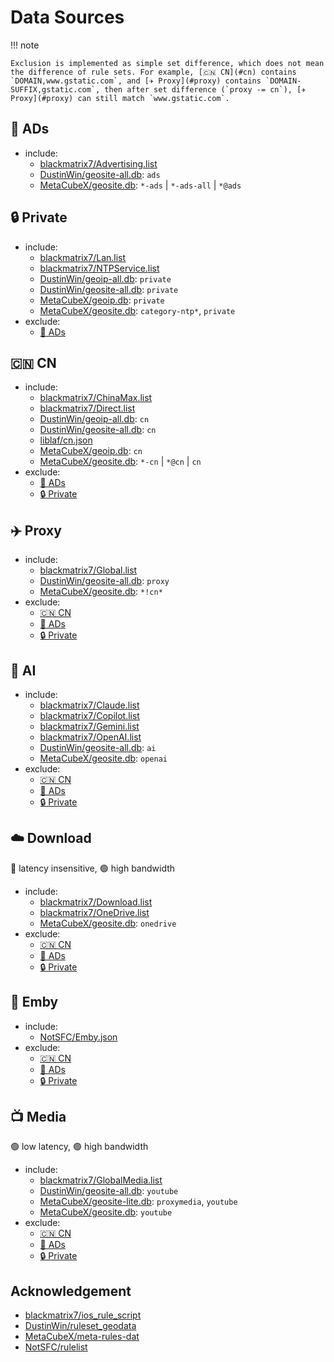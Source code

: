 # Data Sources

!!! note

    Exclusion is implemented as simple set difference, which does not mean the difference of rule sets. For example, [🇨🇳 CN](#cn) contains `DOMAIN,www.gstatic.com`, and [✈️ Proxy](#proxy) contains `DOMAIN-SUFFIX,gstatic.com`, then after set difference (`proxy -= cn`), [✈️ Proxy](#proxy) can still match `www.gstatic.com`.

## 🛑 ADs

- include:
  - [blackmatrix7/Advertising.list](https://github.com/blackmatrix7/ios_rule_script/tree/master/rule/Clash/Advertising)
  - [DustinWin/geosite-all.db](https://github.com/DustinWin/ruleset_geodata): `ads`
  - [MetaCubeX/geosite.db](https://github.com/MetaCubeX/meta-rules-dat): `*-ads` | `*-ads-all` | `*@ads`

## 🔒 Private

- include:
  - [blackmatrix7/Lan.list](https://github.com/blackmatrix7/ios_rule_script/tree/master/rule/Clash/Lan)
  - [blackmatrix7/NTPService.list](https://github.com/blackmatrix7/ios_rule_script/tree/master/rule/Clash/NTPService)
  - [DustinWin/geoip-all.db](https://github.com/DustinWin/ruleset_geodata): `private`
  - [DustinWin/geosite-all.db](https://github.com/DustinWin/ruleset_geodata): `private`
  - [MetaCubeX/geoip.db](https://github.com/MetaCubeX/meta-rules-dat): `private`
  - [MetaCubeX/geosite.db](https://github.com/MetaCubeX/meta-rules-dat): `category-ntp*`, `private`
- exclude:
  - [🛑 ADs](#ads)

## 🇨🇳 CN

- include:
  - [blackmatrix7/ChinaMax.list](https://github.com/blackmatrix7/ios_rule_script/tree/master/rule/Clash/ChinaMax)
  - [blackmatrix7/Direct.list](https://github.com/blackmatrix7/ios_rule_script/tree/master/rule/Clash/Direct)
  - [DustinWin/geoip-all.db](https://github.com/DustinWin/ruleset_geodata): `cn`
  - [DustinWin/geosite-all.db](https://github.com/DustinWin/ruleset_geodata): `cn`
  - [liblaf/cn.json](https://github.com/liblaf/sing-box-rules/blob/main/custom/cn.json)
  - [MetaCubeX/geoip.db](https://github.com/MetaCubeX/meta-rules-dat): `cn`
  - [MetaCubeX/geosite.db](https://github.com/MetaCubeX/meta-rules-dat): `*-cn` | `*@cn` | `cn`
- exclude:
  - [🛑 ADs](#ads)
  - [🔒 Private](#private)

## ✈️ Proxy

- include:
  - [blackmatrix7/Global.list](https://github.com/blackmatrix7/ios_rule_script/tree/master/rule/Clash/Global)
  - [DustinWin/geosite-all.db](https://github.com/DustinWin/ruleset_geodata): `proxy`
  - [MetaCubeX/geosite.db](https://github.com/MetaCubeX/meta-rules-dat): `*!cn*`
- exclude:
  - [🇨🇳 CN](#cn)
  - [🛑 ADs](#ads)
  - [🔒 Private](#private)

## 🤖 AI

- include:
  - [blackmatrix7/Claude.list](https://github.com/blackmatrix7/ios_rule_script/tree/master/rule/Clash/Claude)
  - [blackmatrix7/Copilot.list](https://github.com/blackmatrix7/ios_rule_script/tree/master/rule/Clash/Copilot)
  - [blackmatrix7/Gemini.list](https://github.com/blackmatrix7/ios_rule_script/tree/master/rule/Clash/Gemini)
  - [blackmatrix7/OpenAI.list](https://github.com/blackmatrix7/ios_rule_script/tree/master/rule/Clash/OpenAI)
  - [DustinWin/geosite-all.db](https://github.com/DustinWin/ruleset_geodata): `ai`
  - [MetaCubeX/geosite.db](https://github.com/MetaCubeX/meta-rules-dat): `openai`
- exclude:
  - [🇨🇳 CN](#cn)
  - [🛑 ADs](#ads)
  - [🔒 Private](#private)

## ☁️ Download

🔴 latency insensitive, 🟢 high bandwidth

- include:
  - [blackmatrix7/Download.list](https://github.com/blackmatrix7/ios_rule_script/tree/master/rule/Clash/Download)
  - [blackmatrix7/OneDrive.list](https://github.com/blackmatrix7/ios_rule_script/tree/master/rule/Clash/OneDrive)
  - [MetaCubeX/geosite.db](https://github.com/MetaCubeX/meta-rules-dat): `onedrive`
- exclude:
  - [🇨🇳 CN](#cn)
  - [🛑 ADs](#ads)
  - [🔒 Private](#private)

## 🍟 Emby

- include:
  - [NotSFC/Emby.json](https://github.com/NotSFC/rulelist/blob/main/sing-box/Emby/Emby.json)
- exclude:
  - [🇨🇳 CN](#cn)
  - [🛑 ADs](#ads)
  - [🔒 Private](#private)

## 📺 Media

🟢 low latency, 🟢 high bandwidth

- include:
  - [blackmatrix7/GlobalMedia.list](https://github.com/blackmatrix7/ios_rule_script/tree/master/rule/Clash/GlobalMedia)
  - [DustinWin/geosite-all.db](https://github.com/DustinWin/ruleset_geodata): `youtube`
  - [MetaCubeX/geosite-lite.db](https://github.com/MetaCubeX/meta-rules-dat): `proxymedia`, `youtube`
  - [MetaCubeX/geosite.db](https://github.com/MetaCubeX/meta-rules-dat): `youtube`
- exclude:
  - [🇨🇳 CN](#cn)
  - [🛑 ADs](#ads)
  - [🔒 Private](#private)

## Acknowledgement

- [blackmatrix7/ios_rule_script](https://github.com/blackmatrix7/ios_rule_script)
- [DustinWin/ruleset_geodata](https://github.com/DustinWin/ruleset_geodata)
- [MetaCubeX/meta-rules-dat](https://github.com/MetaCubeX/meta-rules-dat)
- [NotSFC/rulelist](https://github.com/NotSFC/rulelist)
